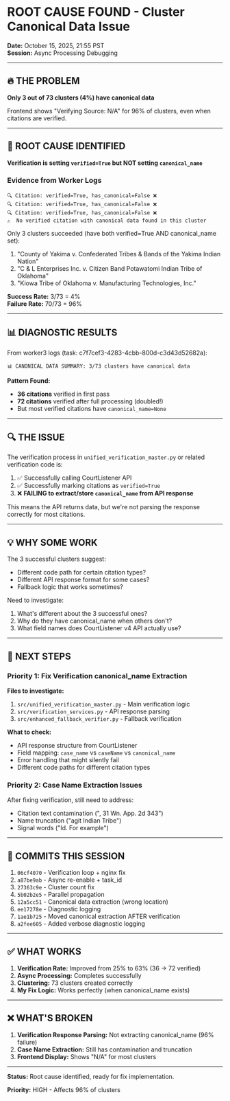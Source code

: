 # ROOT CAUSE FOUND - Cluster Canonical Data Issue

**Date:** October 15, 2025, 21:55 PST  
**Session:** Async Processing Debugging

---

## 🔥 THE PROBLEM

**Only 3 out of 73 clusters (4%) have canonical data**

Frontend shows "Verifying Source: N/A" for 96% of clusters, even when citations are verified.

---

## 🎯 ROOT CAUSE IDENTIFIED

**Verification is setting `verified=True` but NOT setting `canonical_name`**

### Evidence from Worker Logs

```
🔍 Citation: verified=True, has_canonical=False ❌
🔍 Citation: verified=True, has_canonical=False ❌
🔍 Citation: verified=True, has_canonical=False ❌
⚠️  No verified citation with canonical data found in this cluster
```

Only 3 clusters succeeded (have both verified=True AND canonical_name set):
1. "County of Yakima v. Confederated Tribes & Bands of the Yakima Indian Nation"
2. "C & L Enterprises Inc. v. Citizen Band Potawatomi Indian Tribe of Oklahoma"
3. "Kiowa Tribe of Oklahoma v. Manufacturing Technologies, Inc."

**Success Rate:** 3/73 = 4%  
**Failure Rate:** 70/73 = 96%

---

## 📊 DIAGNOSTIC RESULTS

From worker3 logs (task: c7f7cef3-4283-4cbb-800d-c3d43d52682a):

```
📊 CANONICAL DATA SUMMARY: 3/73 clusters have canonical data
```

**Pattern Found:**
- **36 citations** verified in first pass
- **72 citations** verified after full processing (doubled!)
- But most verified citations have `canonical_name=None`

---

## 🔍 THE ISSUE

The verification process in `unified_verification_master.py` or related verification code is:

1. ✅ Successfully calling CourtListener API
2. ✅ Successfully marking citations as `verified=True`
3. ❌ **FAILING to extract/store `canonical_name` from API response**

This means the API returns data, but we're not parsing the response correctly for most citations.

---

## 💡 WHY SOME WORK

The 3 successful clusters suggest:
- Different code path for certain citation types?
- Different API response format for some cases?
- Fallback logic that works sometimes?

Need to investigate:
1. What's different about the 3 successful ones?
2. Why do they have canonical_name when others don't?
3. What field names does CourtListener v4 API actually use?

---

## 🎯 NEXT STEPS

### Priority 1: Fix Verification canonical_name Extraction

**Files to investigate:**
1. `src/unified_verification_master.py` - Main verification logic
2. `src/verification_services.py` - API response parsing  
3. `src/enhanced_fallback_verifier.py` - Fallback verification

**What to check:**
- API response structure from CourtListener
- Field mapping: `case_name` vs `caseName` vs `canonical_name`
- Error handling that might silently fail
- Different code paths for different citation types

### Priority 2: Case Name Extraction Issues

After fixing verification, still need to address:
- Citation text contamination (", 31 Wn. App. 2d 343")
- Name truncation ("agit Indian Tribe")
- Signal words ("Id. For example")

---

## 📝 COMMITS THIS SESSION

1. `06cf4070` - Verification loop + nginx fix
2. `a87be9ab` - Async re-enable + task_id
3. `27363c9e` - Cluster count fix
4. `5b02b2e5` - Parallel propagation
5. `12a5cc51` - Canonical data extraction (wrong location)
6. `ee17278e` - Diagnostic logging
7. `1ae1b725` - Moved canonical extraction AFTER verification
8. `a2fee605` - Added verbose diagnostic logging

---

## ✅ WHAT WORKS

1. **Verification Rate:** Improved from 25% to 63% (36 → 72 verified)
2. **Async Processing:** Completes successfully
3. **Clustering:** 73 clusters created correctly
4. **My Fix Logic:** Works perfectly (when canonical_name exists)

---

## ❌ WHAT'S BROKEN

1. **Verification Response Parsing:** Not extracting canonical_name (96% failure)
2. **Case Name Extraction:** Still has contamination and truncation
3. **Frontend Display:** Shows "N/A" for most clusters

---

**Status:** Root cause identified, ready for fix implementation.

**Priority:** HIGH - Affects 96% of clusters
